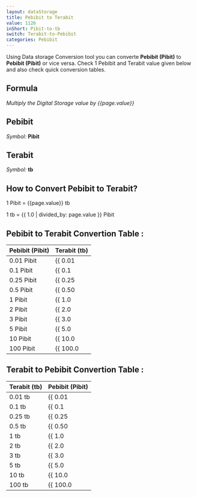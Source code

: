 ```yaml
---
layout: dataStorage
title: Pebibit to Terabit
value: 1126
inShort: Pibit-to-tb
switch: Terabit-to-Pebibit
categories: Pebibit
---
```


Using Data storage Conversion tool you can converte **Pebibit (Pibit)** to **Pebibit (Pibit)** or vice versa. Check 1 Pebibit and Terabit value given below and also check quick conversion tables.

## Formula
*Multiply the Digital Storage value by {{page.value}}*

## Pebibit
*Symbol:* **Pibit**

## Terabit
*Symbol:* **tb**

## How to Convert Pebibit to Terabit?

1 Pibit = {{page.value}} tb

1 tb = {{ 1.0 | divided_by: page.value }} Pibit


## Pebibit to Terabit Convertion Table :

| Pebibit (Pibit) | Terabit (tb) |
| ---- | ---- |
| 0.01 Pibit | {{ 0.01 | times: page.value | round: 12 }} tb |
| 0.1 Pibit | {{ 0.1 | times: page.value | round: 12 }} tb |
| 0.25 Pibit | {{ 0.25 | times: page.value | round: 12 }} tb |
| 0.5 Pibit | {{ 0.50 | times: page.value | round: 12 }} tb |
| 1 Pibit | {{ 1.0 | times: page.value | round: 12 }} tb |
| 2 Pibit | {{ 2.0 | times: page.value | round: 12 }} tb |
| 3 Pibit | {{ 3.0 | times: page.value | round: 12 }} tb |
| 5 Pibit | {{ 5.0 | times: page.value | round: 12 }} tb |
| 10 Pibit | {{ 10.0 | times: page.value | round: 12 }} tb |
| 100 Pibit | {{ 100.0 | times: page.value | round: 12 }} tb |

## Terabit to Pebibit Convertion Table :

| Terabit (tb) | Pebibit (Pibit) |
| ---- | ---- |
| 0.01 tb | {{ 0.01 | divided_by: page.value | round: 12 }} Pibit |
| 0.1 tb | {{ 0.1 | divided_by: page.value | round: 12 }} Pibit |
| 0.25 tb | {{ 0.25 | divided_by: page.value | round: 12 }} Pibit |
| 0.5 tb | {{ 0.50 | divided_by: page.value | round: 12 }} Pibit |
| 1 tb | {{ 1.0 | divided_by: page.value | round: 12 }} Pibit |
| 2 tb | {{ 2.0 | divided_by: page.value | round: 12 }} Pibit |
| 3 tb | {{ 3.0 | divided_by: page.value | round: 12 }} Pibit |
| 5 tb | {{ 5.0 | divided_by: page.value | round: 12 }} Pibit |
| 10 tb | {{ 10.0 | divided_by: page.value | round: 12 }} Pibit |
| 100 tb | {{ 100.0 | divided_by: page.value | round: 12 }} Pibit |


<script>
document.getElementById('selectInput')[19].selected = true
document.getElementById('selectOutput')[14].selected = true
</script>
